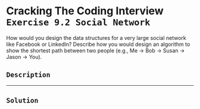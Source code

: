 # Cracking The Coding Interview `Exercise 9.2 Social Network`

How would you design the data structures for a very large social network like Facebook or LinkedIn? Describe how you would design an algorithm to show the shortest path between two people (e.g., Me -> Bob -> Susan -> Jason -> You).

## `Description`

---

## `Solution`